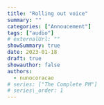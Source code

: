 ```yaml
---
title: "Rolling out voice"
summary: ""
categories: ["Annoucement"]
tags: ["audio"]
# externalUrl: ""
showSummary: true
date: 2023-01-18
draft: true
showauthor: false
authors:
  - nunocoracao
# series: ["The Complete PM"]
# series\_order: 1
---
```


